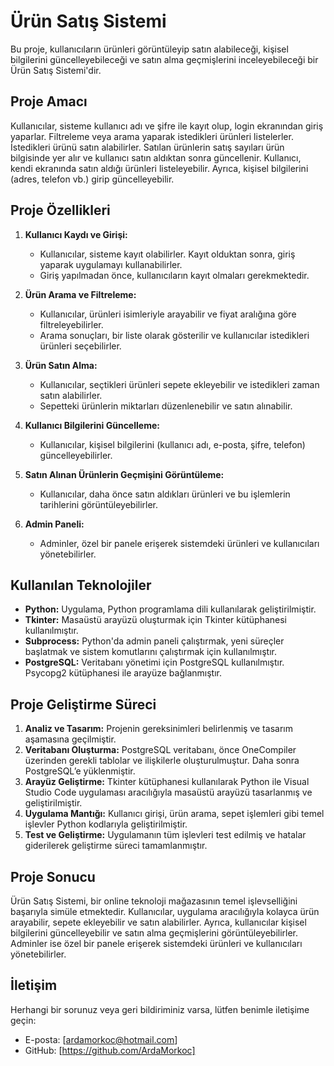 # Ürün Satış Sistemi

Bu proje, kullanıcıların ürünleri görüntüleyip satın alabileceği, kişisel bilgilerini güncelleyebileceği ve satın alma geçmişlerini inceleyebileceği bir Ürün Satış Sistemi'dir.

## Proje Amacı

Kullanıcılar, sisteme kullanıcı adı ve şifre ile kayıt olup, login ekranından giriş yaparlar. Filtreleme veya arama yaparak istedikleri ürünleri listelerler. İstedikleri ürünü satın alabilirler. Satılan ürünlerin satış sayıları ürün bilgisinde yer alır ve kullanıcı satın aldıktan sonra güncellenir. Kullanıcı, kendi ekranında satın aldığı ürünleri listeleyebilir. Ayrıca, kişisel bilgilerini (adres, telefon vb.) girip güncelleyebilir.

## Proje Özellikleri

1. **Kullanıcı Kaydı ve Girişi:**
   - Kullanıcılar, sisteme kayıt olabilirler. Kayıt olduktan sonra, giriş yaparak uygulamayı kullanabilirler.
   - Giriş yapılmadan önce, kullanıcıların kayıt olmaları gerekmektedir.

2. **Ürün Arama ve Filtreleme:**
   - Kullanıcılar, ürünleri isimleriyle arayabilir ve fiyat aralığına göre filtreleyebilirler.
   - Arama sonuçları, bir liste olarak gösterilir ve kullanıcılar istedikleri ürünleri seçebilirler.

3. **Ürün Satın Alma:**
   - Kullanıcılar, seçtikleri ürünleri sepete ekleyebilir ve istedikleri zaman satın alabilirler.
   - Sepetteki ürünlerin miktarları düzenlenebilir ve satın alınabilir.

4. **Kullanıcı Bilgilerini Güncelleme:**
   - Kullanıcılar, kişisel bilgilerini (kullanıcı adı, e-posta, şifre, telefon) güncelleyebilirler.

5. **Satın Alınan Ürünlerin Geçmişini Görüntüleme:**
   - Kullanıcılar, daha önce satın aldıkları ürünleri ve bu işlemlerin tarihlerini görüntüleyebilirler.

6. **Admin Paneli:**
   - Adminler, özel bir panele erişerek sistemdeki ürünleri ve kullanıcıları yönetebilirler.

## Kullanılan Teknolojiler

- **Python:** Uygulama, Python programlama dili kullanılarak geliştirilmiştir.
- **Tkinter:** Masaüstü arayüzü oluşturmak için Tkinter kütüphanesi kullanılmıştır.
- **Subprocess:** Python'da admin paneli çalıştırmak, yeni süreçler başlatmak ve sistem komutlarını çalıştırmak için kullanılmıştır.
- **PostgreSQL:** Veritabanı yönetimi için PostgreSQL kullanılmıştır. Psycopg2 kütüphanesi ile arayüze bağlanmıştır.

## Proje Geliştirme Süreci

1. **Analiz ve Tasarım:** Projenin gereksinimleri belirlenmiş ve tasarım aşamasına geçilmiştir.
2. **Veritabanı Oluşturma:** PostgreSQL veritabanı, önce OneCompiler üzerinden gerekli tablolar ve ilişkilerle oluşturulmuştur. Daha sonra PostgreSQL’e yüklenmiştir.
3. **Arayüz Geliştirme:** Tkinter kütüphanesi kullanılarak Python ile Visual Studio Code uygulaması aracılığıyla masaüstü arayüzü tasarlanmış ve geliştirilmiştir.
4. **Uygulama Mantığı:** Kullanıcı girişi, ürün arama, sepet işlemleri gibi temel işlevler Python kodlarıyla geliştirilmiştir.
5. **Test ve Geliştirme:** Uygulamanın tüm işlevleri test edilmiş ve hatalar giderilerek geliştirme süreci tamamlanmıştır.

## Proje Sonucu

Ürün Satış Sistemi, bir online teknoloji mağazasının temel işlevselliğini başarıyla simüle etmektedir. Kullanıcılar, uygulama aracılığıyla kolayca ürün arayabilir, sepete ekleyebilir ve satın alabilirler. Ayrıca, kullanıcılar kişisel bilgilerini güncelleyebilir ve satın alma geçmişlerini görüntüleyebilirler. Adminler ise özel bir panele erişerek sistemdeki ürünleri ve kullanıcıları yönetebilirler.

## İletişim

Herhangi bir sorunuz veya geri bildiriminiz varsa, lütfen benimle iletişime geçin:
- E-posta: [ardamorkoc@hotmail.com]
- GitHub: [https://github.com/ArdaMorkoc]
